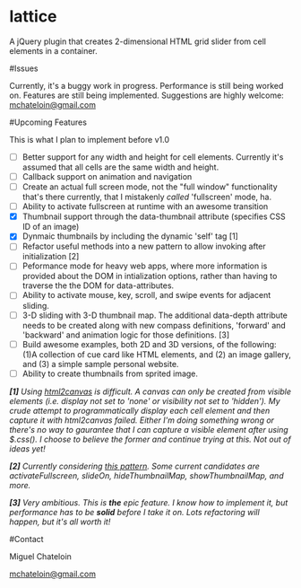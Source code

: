 lattice
=======

A jQuery plugin that creates 2-dimensional HTML grid slider from cell elements in a container.

#Issues

Currently, it's a buggy work in progress. Performance is still being worked on. Features are still being implemented. Suggestions are highly welcome: mchateloin@gmail.com

#Upcoming Features

This is what I plan to implement before v1.0
- [ ] Better support for any width and height for cell elements. Currently it's assumed that all cells are the same width and height.
- [ ] Callback support on animation and navigation
- [ ] Create an actual full screen mode, not the "full window" functionality that's there currently, that I mistakenly _called_ 'fullscreen' mode, ha.
- [ ] Ability to activate fullscreen at runtime with an awesome transition
- [X] Thumbnail support through the data-thumbnail attribute (specifies CSS ID of an image)
- [X] Dynmaic thumbnails by including the dynamic 'self' tag [1]
- [ ] Refactor useful methods into a new pattern to allow invoking after initialization [2]
- [ ] Peformance mode for heavy web apps, where more information is provided about the DOM in intialization options, rather than having to traverse the the DOM for data-attributes.
- [ ] Ability to activate mouse, key, scroll, and swipe events for adjacent sliding.
- [ ] 3-D sliding with 3-D thumbnail map. The additional data-depth attribute needs to be created along with new compass definitions, 'forward' and 'backward' and animation logic for those definitions. [3]
- [ ] Build awesome examples, both 2D and 3D versions, of the following: (1)A collection of cue card like HTML elements, and (2) an image gallery, and (3) a simple sample personal website.
- [ ] Ability to create thumbnails from sprited image.

_**[1]** Using [html2canvas](https://github.com/niklasvh/html2canvas) is difficult. A canvas can only be created from visible elements (i.e. display not set to 'none' or visibility not set to 'hidden'). My crude attempt to programmatically display each cell element and then capture it with html2canvas failed. Either I'm doing something wrong or there's no way to gaurantee that I can capture a visible element after using $.css(). I choose to believe the former and continue trying at this. Not out of ideas yet!_

_**[2]** Currently considering [this pattern](http://stackoverflow.com/questions/1117086/how-to-create-a-jquery-plugin-with-methods#answer-1117129). Some current candidates are activateFullscreen, slideOn, hideThumbnailMap, showThumbnailMap, and more._

_**[3]**  Very ambitious. This is **the** epic feature. I know how to implement it, but performance has to be **solid** before I take it on. Lots refactoring will happen, but it's all worth it!_

#Contact

Miguel Chateloin

mchateloin@gmail.com